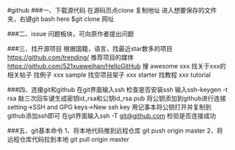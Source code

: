 #github
###一、下载源代码
在源码页点clone 复制地址
进入想要保存的文件夹，右键git bash here 
$git clone 网址


###二、issue
问题板块，可向原作者提出问题

###三、找开源项目
根据国籍，语言，找最近star数多的项目  https://github.com/trending/
推荐项目的媒体  https://github.com/521xueweihan/HelloGitHub
搜 awesome xxx 找关于xxx的相关帖子
找例子 xxx sample
找空项目架子 xxx starter
找教程 xxx tutorial

###四、连接git和github
在git界面输入ssh 检查是否安装ssh
输入ssh-keygen -t rsa 敲三次回车键生成密钥id_rsa和公钥id_rsa.pub
将公钥添加到github进行连接
setting->SSH and GPG keys->New ssh key
用记事本将公钥打开并复制到github添加ssh即可
在git界面输入ssh -T git@github.com 检验是否连接成功

###五、git基本命令
1、将本地代码推到远程仓库
git push origin master
2、将远程仓库代码拉到本地
git pull origin master
